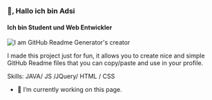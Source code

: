 ### 👋, Hallo ich bin Adsi 
#### Ich bin Student und Web Entwickler
![I am GitHub Readme Generator's creator](https://arturssmirnovs.github.io/github-profile-readme-generator/images/banner.png)

I made this project just for fun, it allows you to create nice and simple GitHub Readme files that you can copy/paste and use in your profile.

Skills: JAVA/ JS /JQuery/ HTML / CSS

- 🔭 I’m currently working on this page. 




